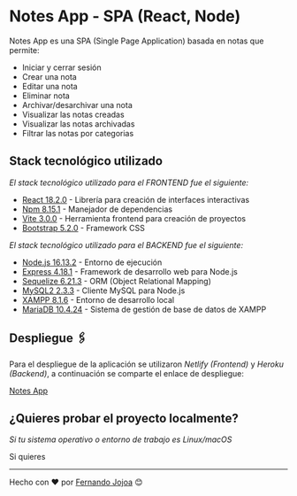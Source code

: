 # Notes App - SPA (React, Node)

Notes App es una SPA (Single Page Application) basada en notas que permite:

* Iniciar y cerrar sesión
* Crear una nota 
* Editar una nota
* Eliminar nota
* Archivar/desarchivar una nota
* Visualizar las notas creadas
* Visualizar las notas archivadas
* Filtrar las notas por categorias

## Stack tecnológico utilizado

_El stack tecnológico utilizado para el FRONTEND fue el siguiente:_

* [React 18.2.0](https://es.reactjs.org/) - Librería para creación de interfaces interactivas
* [Npm 8.15.1](https://www.npmjs.com/) - Manejador de dependencias
* [Vite 3.0.0](https://vitejs.dev/) - Herramienta frontend para creación de proyectos
* [Bootstrap 5.2.0](https://getbootstrap.com/) - Framework CSS

_El stack tecnológico utilizado para el BACKEND fue el siguiente:_

* [Node.js 16.13.2](https://nodejs.org/es/) - Entorno de ejecución
* [Express 4.18.1](https://expressjs.com/) - Framework de desarrollo web para Node.js
* [Sequelize 6.21.3](https://sequelize.org/) - ORM (Object Relational Mapping)
* [MySQL2 2.3.3](https://getbootstrap.com/) - Cliente MySQL para Node.js
* [XAMPP 8.1.6](https://www.apachefriends.org/es/index.html) - Entorno de desarrollo local
* [MariaDB 10.4.24](https://mariadb.org/) - Sistema de gestión de base de datos de XAMPP

## Despliegue 🖇️

Para el despliegue de la aplicación se utilizaron _Netlify (Frontend)_  y _Heroku (Backend)_, a continuación se comparte el enlace de despliegue:

[Notes App](https://fullstack-notes-app.netlify.app)

## ¿Quieres probar el proyecto localmente? 

_Si tu sistema operativo o entorno de trabajo es Linux/macOS_

Si quieres 

---
Hecho con ❤️ por [Fernando Jojoa](https://github.com/LuisFJojoa/) 😊


